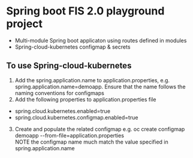 # Spring boot FIS 2.0 playground project

* Multi-module Spring boot applicaton using routes defined in modules
* Spring-cloud-kubernetes configmap & secrets 


## To use Spring-cloud-kubernetes 
1. Add the spring.application.name to application.properties, e.g. spring.application.name=demoapp. Ensure that the name follows the naming conventions for configmaps
2. Add the following properties to application.properties file 
* spring.cloud.kubernetes.enabled=true
* spring.cloud.kubernetes.configmap.enabled=true
3. Create and populate the related configmap e.g. oc create configmap demoapp --from-file=application.properties  
NOTE the configmap name much match the value specified in spring.application.name

